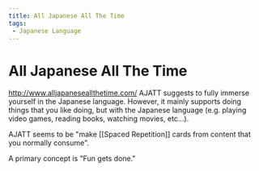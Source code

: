```yaml
---
title: All Japanese All The Time
tags:
 - Japanese Language
---
```


# All Japanese All The Time
http://www.alljapaneseallthetime.com/
AJATT suggests to fully immerse yourself in the Japanese language.  However, it mainly supports doing things that you like doing, but with the Japanese language (e.g. playing video games, reading books, watching movies, etc...).

AJATT seems to be "make [[Spaced Repetition]] cards from content that you normally consume".

A primary concept is "Fun gets done."
